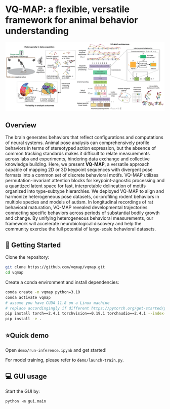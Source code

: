 # VQ-MAP: a flexible, versatile framework for animal behavior understanding

<p align="center">
  <img src="./assets/code_repo_intro.png" width="960"/>
</p>

## Overview
The brain generates behaviors that reflect configurations and computations of neural systems. Animal pose analysis can comprehensively profile behaviors in terms of stereotyped action expression, but the absence of common tracking standards makes it difficult to relate measurements across labs and experiments, hindering data exchange and collective knowledge building. Here, we present **VQ-MAP**, a versatile approach capable of mapping 2D or 3D keypoint sequences with divergent pose formats into a common set of discrete behavioral motifs. VQ-MAP utilizes permutation-invariant attention blocks for keypoint-agnostic processing and a quantized latent space for fast, interpretable delineation of motifs organized into type-subtype hierarchies. We deployed VQ-MAP to align and harmonize heterogeneous pose datasets, co-profiling rodent behaviors in multiple species and models of autism. In longitudinal recordings of rat behavioral maturation, VQ-MAP revealed developmental trajectories connecting specific behaviors across periods of substantial bodily growth and change. By unifying heterogeneous behavioral measurements, our framework will accelerate neurobiological discovery and help the community exercise the full potential of large-scale behavioral datasets. 

## :rocket: Getting Started
Clone the repository:
```bash
git clone https://github.com/vqmap/vqmap.git
cd vqmap
```

Create a conda environment and install dependencies:
```bash
conda create -n vqmap python=3.10
conda activate vqmap
# assume you have CUDA 11.8 on a Linux machine
# replace accordingingly if different https://pytorch.org/get-started/previous-versions/
pip install torch==2.4.1 torchvision==0.19.1 torchaudio==2.4.1 --index-url https://download.pytorch.org/whl/cu118
pip install -e .
```

## :star:Quick demo
Open `demo/run-inference.ipynb` and get started!

For model training, please refer to `demo/launch-train.py`.

## :computer: GUI usage
Start the GUI by:
```
python -m gui.main
```